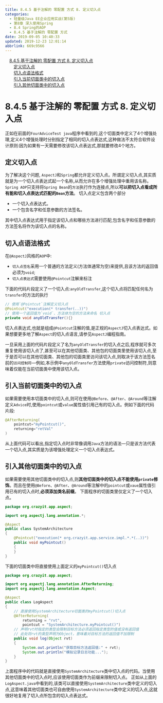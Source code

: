 ```yaml
---
title: 8.4.5 基于注解的 零配置 方式 8. 定义切入点
categories: 
  - 轻量级Java EE企业应用实战(第5版)
  - 第8章 深入使用Spring
  - 8.4 Spring的AOP
  - 8.4.5 基于注解的 零配置 方式
date: 2019-09-05 10:40:33
updated: 2019-12-23 12:01:14
abbrlink: 669c9566
---
```

<div id='my_toc'><a href="/JavaReadingNotes/669c9566/#8-4-5-基于注解的-零配置-方式-8-定义切入点" class="header_1">8.4.5 基于注解的 零配置 方式 8. 定义切入点</a>&nbsp;<br><a href="/JavaReadingNotes/669c9566/#定义切入点" class="header_2">定义切入点</a>&nbsp;<br><a href="/JavaReadingNotes/669c9566/#切入点语法格式" class="header_2">切入点语法格式</a>&nbsp;<br><a href="/JavaReadingNotes/669c9566/#引入当前切面类中的切入点" class="header_2">引入当前切面类中的切入点</a>&nbsp;<br><a href="/JavaReadingNotes/669c9566/#引入其他切面类中的切入点" class="header_2">引入其他切面类中的切入点</a>&nbsp;<br></div>
<style>.header_1{margin-left: 1em;}.header_2{margin-left: 2em;}.header_3{margin-left: 3em;}.header_4{margin-left: 4em;}.header_5{margin-left: 5em;}.header_6{margin-left: 6em;}</style>
<!--more-->
<script>if (navigator.platform.search('arm')==-1){document.getElementById('my_toc').style.display = 'none';}var e,p = document.getElementsByTagName('p');while (p.length>0) {e = p[0];e.parentElement.removeChild(e);}</script>

<!--end-->
<!--SSTStart-->
# 8.4.5 基于注解的 零配置 方式 8. 定义切入点 #
正如在前面的`FourAdviceTest java`程序中看到的,这个切面类中定义了4个增强处理,定义4个增强处理时分别指定了相同的切入点表达式,这种做法不太符合软件设计原则:因为如果有一天需要修改该切入点表达式,那就要修改4个地方。
## 定义切入点 ##
为了解决这个问题, `AspectJ`和`Spring`都允许定义切入点。所谓定义切入点,其实质就是为一个切入点表达式起一个名称,从而允许在多个增强处理中重用该名称。
`Spring AOP`只支持将`Spring Bean`的`方法`执行作为连接点,所以**可以把切入点看成所有能和切入点表达式匹配的`Bean`方法**。
切入点定义包含两个部分
- 一个切入点表达式。
- 一个包含名字和任意参数的方法签名。

其中切入点表达式用于指定该切入点和哪些方法进行匹配,包含名字和任意参数的方法签名将作为该切入点的名称。
## 切入点语法格式 ##
在`@AspectJ`风格的`AOP`中:
- `切入点签名`采用一个普通的方法定义(方法体通常为空)来提供,且该方法的返回值必须为`void`;
- `切入点表达式`需要使用`@Pointcut`注解来标注

下面的代码片段定义了一个切入点:`anyOldTransfer`,这个切入点将匹配任何名为`transfer`的方法的执行
```java
// 使用`@Pointcut`注解定义切入点
@Pointcut("execution(* transfer(..))")
// 使用一个返回值为`void`、方法体为空的方法来命名 切入点
private void anyOldTransfer(){}
```
切入点表达式,也就是组成`@Pointcut`注解的值,是正规的`AspectJ`切入点表达式。如果想要更多地了解`Aspect`的切入点语言,请参见`AspectJ`编程指南。

一旦采用上面的代码片段定义了名为`anyOldTransfer`的切入点之后,程序就可多次重复使用该切入点了,甚至可以在其他切面类、其他包的切面类里使用该切入点,至于是否可以在其他切面类、其他包的切面类里访问该切入点,则取决于该方法签名前的`访问控制符`—例如,本示例中`anyOldTransfer`方法使用`private`访问控制符,则意味着仅能在当前切面类中使用该切入点。
## 引入当前切面类中的切入点 ##
如果需要使用本切面类中的切入点,则可在使用`@Before`、`@After`、`@Around`等注解定义`Advice`时,使用`pointcut`或`value`属性值引用己有的切入点。例如下面的代码片段:
```java
@AfterReturning(
    pointcut="myPointcut()",
    returning="retVal"
)
```
从上面代码可以看出,指定切入点时非常像调用`Java`方法的语法—只是该方法代表一个切入点,其实质是为该增强处理定义一个切入点表达式。
## 引入其他切面类中的切入点 ##
如果需要使用其他切面类中的切入点,则**其他切面类中的切入点不能使用`private`修饰**。而且在使用`@Before`、`@After`、`@Around`等注解中的`pointcut`或`vaue`属性值引用已有的切入点时,**必须添加类名前缀**。
下面程序的切面类里仅定义了一个切入点。
```java
package org.crazyit.app.aspect;

import org.aspectj.lang.annotation.*;

@Aspect
public class SystemArchitecture
{
    @Pointcut("execution(* org.crazyit.app.service.impl.*.*(..))")
    public void myPointcut()
    {
    }
}
```
下面的切面类中将直接使用上面定义的`myPointcut()`切入点
```java
package org.crazyit.app.aspect;

import org.aspectj.lang.annotation.AfterReturning;
import org.aspectj.lang.annotation.Aspect;

@Aspect
public class LogAspect
{
    // 直接使用SystemArchitecture切面类的myPointcut()切入点
    @AfterReturning(
        returning = "rvt",
        pointcut = "SystemArchitecture.myPointcut()")
    // 声明rvt时指定的类型会限制目标方法必须返回指定类型的值或没有返回值
    // 此处将rvt的类型声明为Object，意味着对目标方法的返回值不加限制
    public void log(Object rvt)
    {
        System.out.println("获取目标方法返回值:" + rvt);
        System.out.println("模拟记录日志功能...");
    }
}
```
上面程序中的代码就是直接使用`SystemArchitecture`类中切入点的代码。当使用其他切面类中的切入点时,应该使用切面类作为前缀来限制切入点。
正如从上面的`LogAspect.java`中看到的,该类可以直接使用`SystemArchitecture`类中定义的切入点,这意味着其他切面类也可自由使用`SystemArchitecture`类中定义的切入点,这就很好地复用了切入点所包含的切入点表达式。

<!--SSTStop-->

